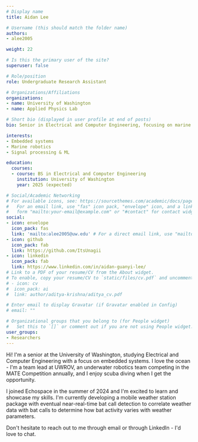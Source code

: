 ```yaml
---
# Display name
title: Aidan Lee

# Username (this should match the folder name)
authors:
- alee2005

weight: 22

# Is this the primary user of the site?
superuser: false

# Role/position
role: Undergraduate Research Assistant

# Organizations/Affiliations
organizations:
- name: University of Washington
- name: Applied Physics Lab

# Short bio (displayed in user profile at end of posts)
bio: Senior in Electrical and Computer Engineering, focusing on marine tech

interests:
- Embedded systems
- Marine robotics
- Signal processing & ML

education:
  courses:
  - course: BS in Electrical and Computer Engineering
    institution: University of Washington
    year: 2025 (expected)

# Social/Academic Networking
# For available icons, see: https://sourcethemes.com/academic/docs/page-builder/#icons
#   For an email link, use "fas" icon pack, "envelope" icon, and a link in the
#   form "mailto:your-email@example.com" or "#contact" for contact widget.
social:
- icon: envelope
  icon_pack: fas
  link: 'mailto:alee2005@uw.edu' # For a direct email link, use "mailto:test@example.org".
- icon: github
  icon_pack: fab
  link: https://github.com/ItsUnagii
- icon: linkedin
  icon_pack: fab
  link: https://www.linkedin.com/in/aidan-guanyi-lee/
# Link to a PDF of your resume/CV from the About widget.
# To enable, copy your resume/CV to `static/files/cv.pdf` and uncomment the lines below.
# - icon: cv
#  icon_pack: ai
#  link: author/aditya-krishna/aditya_cv.pdf

# Enter email to display Gravatar (if Gravatar enabled in Config)
# email: ""

# Organizational groups that you belong to (for People widget)
#   Set this to `[]` or comment out if you are not using People widget.
user_groups:
- Researchers
---
```


Hi! I'm a senior at the University of Washington, studying Electrical and Computer Engineering with a focus on embedded systems. I love the ocean - I'm a team lead at UWROV, an underwater robotics team competing in the MATE Competition annually, and I enjoy scuba diving when I get the opportunity.

I joined Echospace in the summer of 2024 and I'm excited to learn and showcase my skills. I'm currently developing a mobile weather station package with eventual near-real-time bat call detection to correlate weather data with bat calls to determine how bat activity varies with weather parameters.

Don't hesitate to reach out to me through email or through LinkedIn - I'd love to chat.
